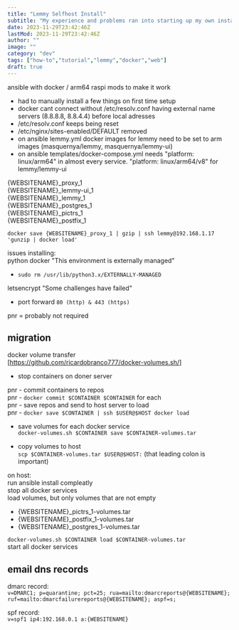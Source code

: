 ```yaml
---
title: "Lemmy Selfhost Install"
subtitle: "My experience and problems ran into starting up my own instance"
date: 2023-11-29T23:42:46Z
lastMod: 2023-11-29T23:42:46Z
author: ""
image: ""
category: "dev"
tags: ["how-to","tutorial","lemmy","docker","web"]
draft: true
---
```

ansible with docker / arm64 raspi mods to make it work
- had to manually install a few things on first time setup
- docker cant connect without /etc/resolv.conf having external name servers (8.8.8.8, 8.8.4.4) before local adresses
- /etc/resolv.conf keeps being reset
- /etc/nginx/sites-enabled/DEFAULT removed
- on ansible lemmy.yml docker images for lemmy need to be set to arm images (masquernya/lemmy, masquernya/lemmy-ui)
- on ansible templates/docker-compose.yml needs "platform: linux/arm64" in almost every service. "platform: linux/arm64/v8" for lemmy/lemmy-ui




{WEBSITENAME}_proxy_1  
{WEBSITENAME}_lemmy-ui_1  
{WEBSITENAME}_lemmy_1  
{WEBSITENAME}_postgres_1  
{WEBSITENAME}_pictrs_1  
{WEBSITENAME}_postfix_1  


`docker save {WEBSITENAME}_proxy_1 | gzip | ssh lemmy@192.168.1.17 'gunzip | docker load'`  


issues installing:  
python docker "This environment is externally managed"
- `sudo rm /usr/lib/python3.x/EXTERNALLY-MANAGED`

letsencrypt "Some challenges have failed"
- port forward `80 (http) & 443 (https)`



pnr = probably not required  

## migration

docker volume transfer  
[<https://github.com/ricardobranco777/docker-volumes.sh/>]

- stop containers on doner server

pnr - commit containers to repos  
pnr - `docker commit $CONTAINER $CONTAINER` for each  
pnr - save repos and send to host server to load  
pnr - `docker save $CONTAINER | ssh $USER@$HOST docker load`  

- save volumes for each docker service  
`docker-volumes.sh $CONTAINER save $CONTAINER-volumes.tar`  

- copy volumes to host  
`scp $CONTAINER-volumes.tar $USER@$HOST:` (that leading colon is important)  

on host:  
run ansible install compleatly  
stop all docker services  
load volumes, but only volumes that are not empty
- {WEBSITENAME}_pictrs_1-volumes.tar  
- {WEBSITENAME}_postfix_1-volumes.tar  
- {WEBSITENAME}_postgres_1-volumes.tar  

`docker-volumes.sh $CONTAINER load $CONTAINER-volumes.tar`  
start all docker services  

## email dns records

dmarc record:  
`v=DMARC1; p=quarantine; pct=25; rua=mailto:dmarcreports@{WEBSITENAME}; ruf=mailto:dmarcfailurereports@{WEBSITENAME}; aspf=s;`  

spf record:  
`v=spf1 ip4:192.168.0.1 a:{WEBSITENAME}`  